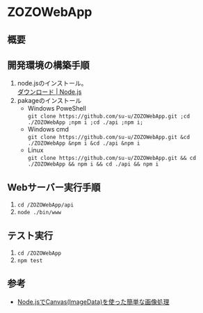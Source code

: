 # ZOZOWebApp

## 概要

## 開発環境の構築手順
1. node.jsのインストール。  
    [ダウンロード | Node.js](https://nodejs.org/ja/download/)
1. pakageのインストール
    - Windows PoweShell  
      `git clone https://github.com/su-u/ZOZOWebApp.git ;cd ./ZOZOWebApp ;npm i ;cd ./api ;npm i;`
    - Windows cmd  
      `git clone https://github.com/su-u/ZOZOWebApp.git &cd ./ZOZOWebApp &npm i &cd ./api &npm i`
    - Linux  
      `git clone https://github.com/su-u/ZOZOWebApp.git && cd ./ZOZOWebApp && npm i && cd ./api && npm i`

## Webサーバー実行手順
1. `cd /ZOZOWebApp/api`
1. `node ./bin/www`

## テスト実行
1. `cd /ZOZOWebApp`
1. `npm test`

## 参考
- [Node.jsでCanvas(ImageData)を使った簡単な画像処理](https://qiita.com/redshoga/items/d5afef65081b7fdf60cc)